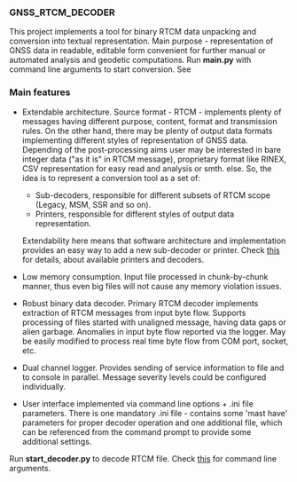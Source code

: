

### GNSS_RTCM_DECODER

This project implements a tool for binary RTCM data unpacking and conversion into textual representation. Main purpose - representation of GNSS data in readable, editable form convenient for further manual or automated analysis and geodetic computations. Run **main.py** with command line arguments to start conversion. See 


###






### Main features

- Extendable architecture. Source format - RTCM - implements plenty of messages having different purpose, content, format and transmission rules. On the other hand, there may be plenty of output data formats implementing different styles of representation of GNSS data. Depending of the post-processing aims user may be interested in bare integer data ("as it is" in RTCM message), proprietary format like RINEX, CSV representation for easy read and analysis or smth. else. So, the idea is to represent a conversion tool as a set of:
    - Sub-decoders, responsible for different subsets of RTCM scope (Legacy, MSM, SSR and so on).
    - Printers, responsible for different styles of output data representation.

    Extendability here means that software architecture and implementation provides an easy way to add a new sub-decoder or printer.
    Check [this](DOCs/PrintersAndDecoders.md) for details, about available printers and decoders.

- Low memory consumption. Input file processed in chunk-by-chunk manner, thus even big files will not cause any memory violation issues.
- Robust binary data decoder. Primary RTCM decoder implements extraction of RTCM messages from input byte flow. Supports processing of files started with unaligned message, having data gaps or alien garbage. Anomalies in input byte flow reported via the logger. May be easily modified to process real time byte flow from COM port, socket, etc.
- Dual channel logger. Provides sending of service information to file and to console in parallel. Message severity levels could be configured individually.
- User interface implemented via command line options + .ini file parameters. There is one mandatory .ini file - contains some 'mast have' parameters for proper decoder operation and one additional file, which can be referenced from the command prompt to provide some additional settings.


Run **start_decoder.py** to decode RTCM file. Check [this](DOCs/CommandLineArgs.md) for command line arguments.


